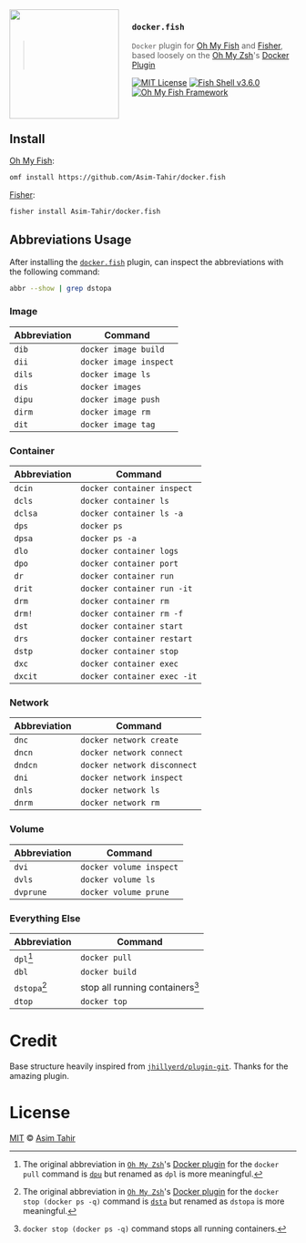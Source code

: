 <img src="https://cdn.rawgit.com/oh-my-fish/oh-my-fish/e4f1c2e0219a17e2c748b824004c8d0b38055c16/docs/logo.svg" align="left" width="192px" height="192px"/>
<img align="left" width="0" height="192px" hspace="10"/>

### `docker.fish`

> `Docker` plugin for [Oh My Fish][omf] and [Fisher][fisher],
> based loosely on the [Oh My Zsh][omz]'s [Docker Plugin][omz-docker-plugin]

[![MIT License](https://img.shields.io/badge/license-MIT-007EC7.svg?style=flat-square)](/LICENSE)
[![Fish Shell v3.6.0](https://img.shields.io/badge/fish-v3.6.0-007EC7.svg?style=flat-square)](https://fishshell.com)
[![Oh My Fish Framework](https://img.shields.io/badge/Oh%20My%20Fish-Framework-007EC7.svg?style=flat-square)](https://www.github.com/oh-my-fish/oh-my-fish)

<br/>

## Install

[Oh My Fish][omf]:

```sh
omf install https://github.com/Asim-Tahir/docker.fish
```

[Fisher][fisher]:

```sh
fisher install Asim-Tahir/docker.fish
```

## Abbreviations Usage

After installing the [`docker.fish`][repo] plugin, can inspect the abbreviations with the following command:

```sh
abbr --show | grep dstopa
```

### Image

| Abbreviation | Command                |
| ------------ | ---------------------- |
| `dib`        | `docker image build`   |
| `dii`        | `docker image inspect` |
| `dils`       | `docker image ls`      |
| `dis`        | `docker images`        |
| `dipu`       | `docker image push`    |
| `dirm`       | `docker image rm`      |
| `dit`        | `docker image tag`     |

### Container

| Abbreviation | Command                     |
| ------------ | --------------------------- |
| `dcin`       | `docker container inspect`  |
| `dcls`       | `docker container ls`       |
| `dclsa`      | `docker container ls -a`    |
| `dps`        | `docker ps`                 |
| `dpsa`       | `docker ps -a`              |
| `dlo`        | `docker container logs`     |
| `dpo`        | `docker container port`     |
| `dr`         | `docker container run`      |
| `drit`       | `docker container run -it`  |
| `drm`        | `docker container rm`       |
| `drm!`       | `docker container rm -f`    |
| `dst`        | `docker container start`    |
| `drs`        | `docker container restart`  |
| `dstp`       | `docker container stop`     |
| `dxc`        | `docker container exec`     |
| `dxcit`      | `docker container exec -it` |

### Network

| Abbreviation | Command                     |
| ------------ | --------------------------- |
| `dnc`        | `docker network create`     |
| `dncn`       | `docker network connect`    |
| `dndcn`      | `docker network disconnect` |
| `dni`        | `docker network inspect`    |
| `dnls`       | `docker network ls`         |
| `dnrm`       | `docker network rm`         |

### Volume

| Abbreviation | Command                 |
| ------------ | ----------------------- |
| `dvi`        | `docker volume inspect` |
| `dvls`       | `docker volume ls`      |
| `dvprune`    | `docker volume prune`   |

### Everything Else

| Abbreviation | Command                         |
| ------------ | ------------------------------- |
| `dpl`[^1]    | `docker pull`                   |
| `dbl`        | `docker build`                  |
| `dstopa`[^2] | stop all running containers[^3] |
| `dtop`       | `docker top`                    |

# Credit

Base structure heavily inspired from [`jhillyerd/plugin-git`](https://github.com/jhillyerd/plugin-git). Thanks for the amazing plugin.

# License

[MIT][license] © [Asim Tahir][author]

[author]: https://github.com/Asim-Tahir
[repo]: https://github.com/Asim-Tahir/docker.fish
[license]: https://opensource.org/licenses/MIT
[omz]: https://github.com/ohmyzsh/ohmyzsh
[omz-docker-plugin]: https://github.com/ohmyzsh/ohmyzsh/tree/master/plugins/docker/
[omf]: https://github.com/oh-my-fish/oh-my-fish
[fisher]: https://github.com/jorgebucaran/fisher
[license-badge]: https://img.shields.io/badge/license-MIT-007EC7.svg?style=flat-square

[^1]: The original abbreviation in [`Oh My Zsh`][omz]'s [Docker plugin][omz-docker-plugin] for the `docker pull` command is [`dpu`](https://github.com/ohmyzsh/ohmyzsh/blob/7d5e12500a2ba0b575ffafcbb516568973528730/plugins/docker/docker.plugin.zsh#L19) but renamed as `dpl` is more meaningful.
[^2]: The original abbreviation in [`Oh My Zsh`][omz]'s [Docker plugin][omz-docker-plugin] for the `docker stop (docker ps -q)` command is [`dsta`](https://github.com/ohmyzsh/ohmyzsh/blob/7d5e12500a2ba0b575ffafcbb516568973528730/plugins/docker/docker.plugin.zsh#L26C7-L26C11) but renamed as `dstopa` is more meaningful.
[^3]: `docker stop (docker ps -q)` command stops all running containers.

